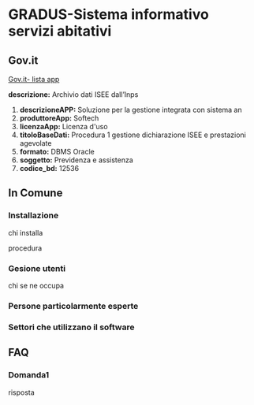 # GRADUS-Sistema informativo servizi abitativi

## Gov.it

[Gov.it- lista app](http://basidati.agid.gov.it/catalogo/amm?code=c_a944)

**descrizione:** Archivio dati ISEE dall’Inps

1. **descrizioneAPP:** Soluzione per la gestione integrata con sistema an
2. **produttoreApp:** Softech
3. **licenzaApp:** Licenza d'uso
4. **titoloBaseDati:** Procedura 1 gestione dichiarazione ISEE e prestazioni agevolate
5. **formato:** DBMS Oracle
6. **soggetto:** Previdenza e assistenza
7. **codice_bd:** 12536

## In Comune

### Installazione

chi installa

procedura

### Gesione utenti

chi se ne occupa

### Persone particolarmente esperte

### Settori che utilizzano il software

## FAQ

### Domanda1

risposta
